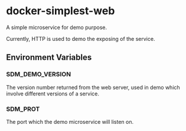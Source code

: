 # docker-simplest-web

A simple microservice for demo purpose.

Currently, HTTP is used to demo the exposing of the service.

## Environment Variables

### SDM_DEMO_VERSION

The version number returned from the web server, used in demo which involve different versions of a service.

### SDM_PROT

The port which the demo microservice will listen on.
